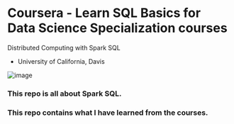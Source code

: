 # Coursera - Learn SQL Basics for Data Science Specialization courses 


Distributed Computing with Spark SQL
 - University of California, Davis 


![image](https://user-images.githubusercontent.com/79031670/177045837-cf8f0c9b-988d-4516-9f14-c0509974dc4e.png)


### This repo is all about Spark SQL. 
### This repo contains what I have learned from the courses. 
